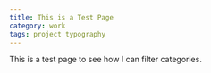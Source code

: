 ```yaml
---
title: This is a Test Page
category: work
tags: project typography
---
```


This is a test page to see how I can filter categories.

